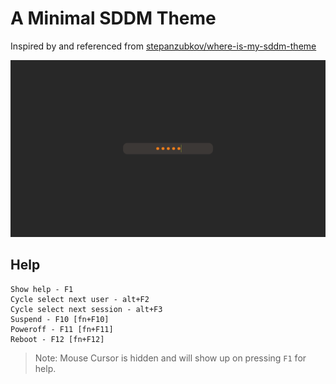 # A Minimal SDDM Theme

Inspired by and referenced from [stepanzubkov/where-is-my-sddm-theme](https://github.com/stepanzubkov/where-is-my-sddm-theme)

![screenshot](./screenclick.png)

## Help

```
Show help - F1
Cycle select next user - alt+F2
Cycle select next session - alt+F3
Suspend - F10 [fn+F10]
Poweroff - F11 [fn+F11]
Reboot - F12 [fn+F12]
```

> Note:
> Mouse Cursor is hidden and will show up on pressing `F1` for help.
